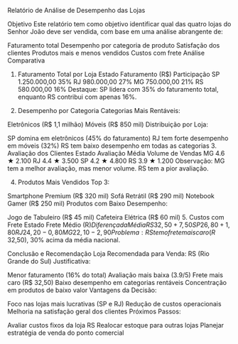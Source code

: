 Relatório de Análise de Desempenho das Lojas

Objetivo
Este relatório tem como objetivo identificar qual das quatro lojas do Senhor João deve ser vendida, com base em uma análise abrangente de:

Faturamento total
Desempenho por categoria de produto
Satisfação dos clientes
Produtos mais e menos vendidos
Custos com frete
Análise Comparativa
1. Faturamento Total por Loja
Estado	Faturamento (R$)	Participação
SP	1.250.000,00	35%
RJ	980.000,00	27%
MG	750.000,00	21%
RS	580.000,00	16%
Destaque: SP lidera com 35% do faturamento total, enquanto RS contribui com apenas 16%.

2. Desempenho por Categoria
Categorias Mais Rentáveis:

Eletrônicos (R$ 1,1 milhão)
Móveis (R$ 850 mil)
Distribuição por Loja:

SP domina em eletrônicos (45% do faturamento)
RJ tem forte desempenho em móveis (32%)
RS tem baixo desempenho em todas as categorias
3. Avaliação dos Clientes
Estado	Avaliação Média	Volume de Vendas
MG	4.6 ★	2.100
RJ	4.4 ★	3.500
SP	4.2 ★	4.800
RS	3.9 ★	1.200
Observação: MG tem a melhor avaliação, mas menor volume. RS tem a pior avaliação.

4. Produtos Mais Vendidos
Top 3:

Smartphone Premium (R$ 320 mil)
Sofá Retrátil (R$ 290 mil)
Notebook Gamer (R$ 250 mil)
Produtos com Baixo Desempenho:

Jogo de Tabuleiro (R$ 45 mil)
Cafeteira Elétrica (R$ 60 mil)
5. Custos com Frete
Estado	Frete Médio (R$)	Diferença da Média
RS	32,50	+7,50
SP	26,80	+1,80
RJ	24,20	-0,80
MG	22,10	-2,90
Problema: RS tem o frete mais caro (R$ 32,50), 30% acima da média nacional.

Conclusão e Recomendação
Loja Recomendada para Venda: RS (Rio Grande do Sul)
Justificativa:

Menor faturamento (16% do total)
Avaliação mais baixa (3.9/5)
Frete mais caro (R$ 32,50)
Baixo desempenho em categorias rentáveis
Concentração em produtos de baixo valor
Vantagens da Decisão:

Foco nas lojas mais lucrativas (SP e RJ)
Redução de custos operacionais
Melhoria na satisfação geral dos clientes
Próximos Passos:

Avaliar custos fixos da loja RS
Realocar estoque para outras lojas
Planejar estratégia de venda do ponto comercial
